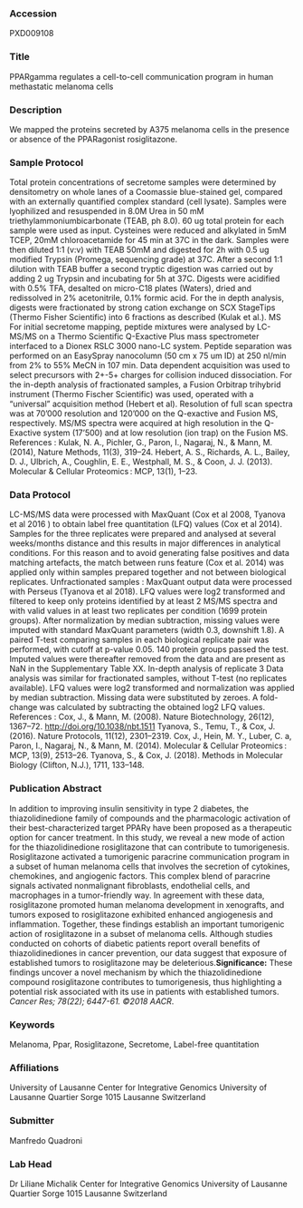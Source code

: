 ### Accession
PXD009108

### Title
PPARgamma regulates a cell-to-cell communication program in human methastatic melanoma cells

### Description
We mapped the proteins secreted by A375 melanoma cells in the presence or absence of the PPARagonist rosiglitazone.

### Sample Protocol
Total protein concentrations of secretome samples were determined by densitometry on whole lanes of a Coomassie blue-stained gel, compared with an externally quantified complex standard (cell lysate).  Samples were lyophilized and resuspended in 8.0M Urea in 50 mM triethylammoniumbicarbonate (TEAB, ph 8.0). 60 ug total protein for each sample were used as input. Cysteines were reduced and alkylated in 5mM TCEP, 20mM chloroacetamide for 45 min at 37C in the dark. Samples were then diluted 1:1 (v:v) with TEAB 50mM and digested for 2h with 0.5 ug modified Trypsin (Promega, sequencing grade) at 37C. After a second 1:1 dilution with TEAB buffer a second tryptic digestion was carried out by adding 2 ug Trypsin and incubating for 5h at 37C. Digests were acidified with 0.5% TFA, desalted on micro-C18 plates (Waters), dried and redissolved in 2% acetonitrile, 0.1% formic acid.  For the in depth analysis, digests were fractionated by strong cation exchange on SCX StageTips (Thermo Fisher Scientific) into 6 fractions as described (Kulak et al.).  MS  For initial secretome mapping, peptide mixtures were analysed by LC-MS/MS on a Thermo Scientific Q-Exactive Plus  mass spectrometer interfaced to a Dionex RSLC 3000 nano-LC system. Peptide separation was performed on an EasySpray nanocolumn (50 cm x 75 um ID) at 250 nl/min from 2% to 55% MeCN in 107 min. Data dependent acquisition was used to select precursors with 2+-5+ charges for collision induced dissociation.   For the in-depth analysis of fractionated samples, a Fusion Orbitrap trihybrid instrument (Thermo Fischer Scientific) was used, operated with a “universal”  acquisition method (Hebert et al). Resolution of full scan spectra was at 70’000 resolution and 120’000 on the Q-exactive and Fusion MS, respectively.  MS/MS spectra were acquired at high resolution in the Q-Exactive system (17’500) and at low resolution (ion trap) on the Fusion MS.     References :  Kulak, N. A., Pichler, G., Paron, I., Nagaraj, N., & Mann, M. (2014), Nature Methods, 11(3), 319–24.  Hebert, A. S., Richards, A. L., Bailey, D. J., Ulbrich, A., Coughlin, E. E., Westphall, M. S., & Coon, J. J. (2013). Molecular & Cellular Proteomics : MCP, 13(1), 1–23.

### Data Protocol
LC-MS/MS data were processed with MaxQuant  (Cox et al 2008, Tyanova et al 2016 )  to obtain label free quantitation (LFQ) values (Cox et al 2014). Samples for the three replicates were prepared and analysed at several weeks/months distance and this results in major differences in analytical conditions. For this reason and to avoid generating false positives and data matching artefacts, the match between runs feature (Cox et al. 2014) was applied only within samples prepared together and not between biological replicates.  Unfractionated samples :   MaxQuant output data were processed with Perseus (Tyanova et al 2018). LFQ values were log2 transformed and filtered to keep only proteins identified by at least 2 MS/MS spectra and with valid values in at least two replicates per condition (1699 protein groups). After normalization by median subtraction, missing values were imputed with standard MaxQuant parameters (width 0.3, downshift 1.8). A paired T-test comparing samples in each biological replicate pair was performed, with cutoff at p-value 0.05. 140 protein groups passed the test. Imputed values were thereafter removed from the data and are present as NaN in the Supplementary Table XX.  In-depth analysis of replicate 3 Data analysis was similar for fractionated samples, without T-test (no replicates available). LFQ values were log2 transformed and normalization was applied by median subtraction. Missing data were substituted by zeroes. A fold-change was calculated by subtracting the obtained log2 LFQ values.   References :  Cox, J., & Mann, M. (2008).  Nature Biotechnology, 26(12), 1367–72. http://doi.org/10.1038/nbt.1511 Tyanova, S., Temu, T., & Cox, J. (2016).  Nature Protocols, 11(12), 2301–2319.  Cox, J., Hein, M. Y., Luber, C. a, Paron, I., Nagaraj, N., & Mann, M. (2014). Molecular & Cellular Proteomics : MCP, 13(9), 2513–26.  Tyanova, S., & Cox, J. (2018).  Methods in Molecular Biology (Clifton, N.J.), 1711, 133–148.

### Publication Abstract
In addition to improving insulin sensitivity in type 2 diabetes, the thiazolidinedione family of compounds and the pharmacologic activation of their best-characterized target PPAR&#x3b3; have been proposed as a therapeutic option for cancer treatment. In this study, we reveal a new mode of action for the thiazolidinedione rosiglitazone that can contribute to tumorigenesis. Rosiglitazone activated a tumorigenic paracrine communication program in a subset of human melanoma cells that involves the secretion of cytokines, chemokines, and angiogenic factors. This complex blend of paracrine signals activated nonmalignant fibroblasts, endothelial cells, and macrophages in a tumor-friendly way. In agreement with these data, rosiglitazone promoted human melanoma development in xenografts, and tumors exposed to rosiglitazone exhibited enhanced angiogenesis and inflammation. Together, these findings establish an important tumorigenic action of rosiglitazone in a subset of melanoma cells. Although studies conducted on cohorts of diabetic patients report overall benefits of thiazolidinediones in cancer prevention, our data suggest that exposure of established tumors to rosiglitazone may be deleterious.<b>Significance:</b> These findings uncover a novel mechanism by which the thiazolidinedione compound rosiglitazone contributes to tumorigenesis, thus highlighting a potential risk associated with its use in patients with established tumors. <i>Cancer Res; 78(22); 6447-61. &#xa9;2018 AACR</i>.

### Keywords
Melanoma, Ppar, Rosiglitazone, Secretome, Label-free quantitation

### Affiliations
University of Lausanne
Center for Integrative Genomics University of Lausanne Quartier Sorge 1015 Lausanne Switzerland

### Submitter
Manfredo Quadroni

### Lab Head
Dr Liliane Michalik
Center for Integrative Genomics University of Lausanne Quartier Sorge 1015 Lausanne Switzerland


